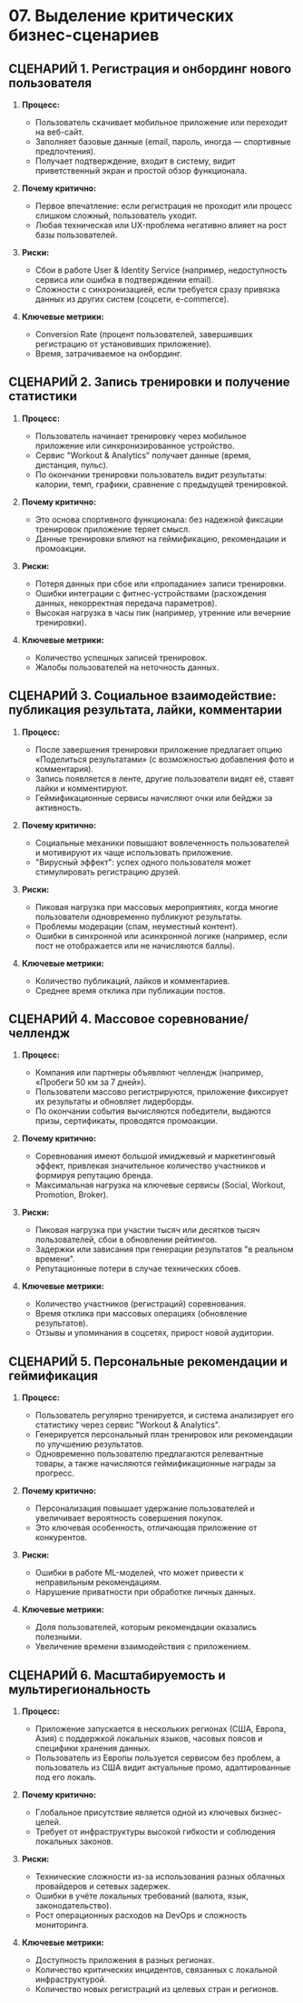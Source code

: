 # 07. Выделение критических бизнес-сценариев


## СЦЕНАРИЙ 1. Регистрация и онбординг нового пользователя

1. **Процесс:**
   - Пользователь скачивает мобильное приложение или переходит на веб-сайт.
   - Заполняет базовые данные (email, пароль, иногда — спортивные предпочтения).
   - Получает подтверждение, входит в систему, видит приветственный экран и простой обзор функционала.

2. **Почему критично:**
   - Первое впечатление: если регистрация не проходит или процесс слишком сложный, пользователь уходит.
   - Любая техническая или UX-проблема негативно влияет на рост базы пользователей.

3. **Риски:**
   - Сбои в работе User & Identity Service (например, недоступность сервиса или ошибка в подтверждении email).
   - Сложности с синхронизацией, если требуется сразу привязка данных из других систем (соцсети, e-commerce).

4. **Ключевые метрики:**
   - Conversion Rate (процент пользователей, завершивших регистрацию от установивших приложение).
   - Время, затрачиваемое на онбординг.


## СЦЕНАРИЙ 2. Запись тренировки и получение статистики

1. **Процесс:**
   - Пользователь начинает тренировку через мобильное приложение или синхронизированное устройство.
   - Сервис "Workout & Analytics" получает данные (время, дистанция, пульс).
   - По окончании тренировки пользователь видит результаты: калории, темп, графики, сравнение с предыдущей тренировкой.

2. **Почему критично:**
   - Это основа спортивного функционала: без надежной фиксации тренировок приложение теряет смысл.
   - Данные тренировки влияют на геймификацию, рекомендации и промоакции.

3. **Риски:**
   - Потеря данных при сбое или «пропадание» записи тренировки.
   - Ошибки интеграции с фитнес-устройствами (расхождения данных, некорректная передача параметров).
   - Высокая нагрузка в часы пик (например, утренние или вечерние тренировки).

4. **Ключевые метрики:**
   - Количество успешных записей тренировок.
   - Жалобы пользователей на неточность данных.


## СЦЕНАРИЙ 3. Социальное взаимодействие: публикация результата, лайки, комментарии

1. **Процесс:**
   - После завершения тренировки приложение предлагает опцию «Поделиться результатами» (с возможностью добавления фото и комментария).
   - Запись появляется в ленте, другие пользователи видят её, ставят лайки и комментируют.
   - Геймификационные сервисы начисляют очки или бейджи за активность.

2. **Почему критично:**
   - Социальные механики повышают вовлеченность пользователей и мотивируют их чаще использовать приложение.
   - "Вирусный эффект": успех одного пользователя может стимулировать регистрацию друзей.

3. **Риски:**
   - Пиковая нагрузка при массовых мероприятиях, когда многие пользователи одновременно публикуют результаты.
   - Проблемы модерации (спам, неуместный контент).
   - Ошибки в синхронной или асинхронной логике (например, если пост не отображается или не начисляются баллы).

4. **Ключевые метрики:**
   - Количество публикаций, лайков и комментариев.
   - Среднее время отклика при публикации постов.


## СЦЕНАРИЙ 4. Массовое соревнование/челлендж

1. **Процесс:**
   - Компания или партнеры объявляют челлендж (например, «Пробеги 50 км за 7 дней»).
   - Пользователи массово регистрируются, приложение фиксирует их результаты и обновляет лидерборды.
   - По окончании события вычисляются победители, выдаются призы, сертификаты, проводятся промоакции.

2. **Почему критично:**
   - Соревнования имеют большой имиджевый и маркетинговый эффект, привлекая значительное количество участников и формируя репутацию бренда.
   - Максимальная нагрузка на ключевые сервисы (Social, Workout, Promotion, Broker).

3. **Риски:**
   - Пиковая нагрузка при участии тысяч или десятков тысяч пользователей, сбои в обновлении рейтингов.
   - Задержки или зависания при генерации результатов "в реальном времени".
   - Репутационные потери в случае технических сбоев.

4. **Ключевые метрики:**
   - Количество участников (регистраций) соревнования.
   - Время отклика при массовых операциях (обновление результатов).
   - Отзывы и упоминания в соцсетях, прирост новой аудитории.


## СЦЕНАРИЙ 5. Персональные рекомендации и геймификация

1. **Процесс:**
   - Пользователь регулярно тренируется, и система анализирует его статистику через сервис "Workout & Analytics".
   - Генерируется персональный план тренировок или рекомендации по улучшению результатов.
   - Одновременно пользователю предлагаются релевантные товары, а также начисляются геймификационные награды за прогресс.

2. **Почему критично:**
   - Персонализация повышает удержание пользователей и увеличивает вероятность совершения покупок.
   - Это ключевая особенность, отличающая приложение от конкурентов.

3. **Риски:**
   - Ошибки в работе ML-моделей, что может привести к неправильным рекомендациям.
   - Нарушение приватности при обработке личных данных.

4. **Ключевые метрики:**
   - Доля пользователей, которым рекомендации оказались полезными.
   - Увеличение времени взаимодействия с приложением.


## СЦЕНАРИЙ 6. Масштабируемость и мультирегиональность

1. **Процесс:**
   - Приложение запускается в нескольких регионах (США, Европа, Азия) с поддержкой локальных языков, часовых поясов и специфики хранения данных.
   - Пользователь из Европы пользуется сервисом без проблем, а пользователь из США видит актуальные промо, адаптированные под его локаль.

2. **Почему критично:**
   - Глобальное присутствие является одной из ключевых бизнес-целей.
   - Требует от инфраструктуры высокой гибкости и соблюдения локальных законов.

3. **Риски:**
   - Технические сложности из-за использования разных облачных провайдеров и сетевых задержек.
   - Ошибки в учёте локальных требований (валюта, язык, законодательство).
   - Рост операционных расходов на DevOps и сложность мониторинга.

4. **Ключевые метрики:**
   - Доступность приложения в разных регионах.
   - Количество критических инцидентов, связанных с локальной инфраструктурой.
   - Количество новых регистраций из целевых стран и регионов.
